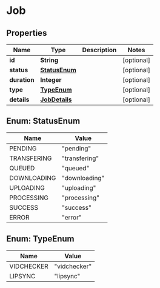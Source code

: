 
# Job

## Properties
Name | Type | Description | Notes
------------ | ------------- | ------------- | -------------
**id** | **String** |  |  [optional]
**status** | [**StatusEnum**](#StatusEnum) |  |  [optional]
**duration** | **Integer** |  |  [optional]
**type** | [**TypeEnum**](#TypeEnum) |  |  [optional]
**details** | [**JobDetails**](JobDetails.md) |  |  [optional]


<a name="StatusEnum"></a>
## Enum: StatusEnum
Name | Value
---- | -----
PENDING | &quot;pending&quot;
TRANSFERING | &quot;transfering&quot;
QUEUED | &quot;queued&quot;
DOWNLOADING | &quot;downloading&quot;
UPLOADING | &quot;uploading&quot;
PROCESSING | &quot;processing&quot;
SUCCESS | &quot;success&quot;
ERROR | &quot;error&quot;


<a name="TypeEnum"></a>
## Enum: TypeEnum
Name | Value
---- | -----
VIDCHECKER | &quot;vidchecker&quot;
LIPSYNC | &quot;lipsync&quot;



